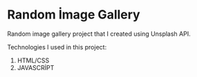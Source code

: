 # Random İmage Gallery

Random image gallery project that I created using Unsplash API.

Technologies I used in this project:
1. HTML/CSS
2. JAVASCRİPT
